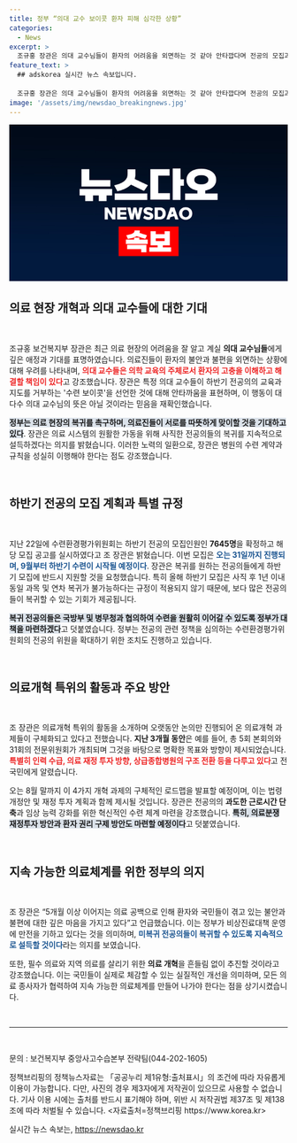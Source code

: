 ```yaml
---
title: 정부 “의대 교수 보이콧 환자 피해 심각한 상황”
categories:
  - News
excerpt: >
  조규홍 장관은 의대 교수님들이 환자의 어려움을 외면하는 것 같아 안타깝다며 전공의 모집과 복귀를 촉구했다. 의료 개혁을 위한 과감한 조치를 예고하며, 지속적인 노력을 다짐했다.
feature_text: >
  ## adskorea 실시간 뉴스 속보입니다.

  조규홍 장관은 의대 교수님들이 환자의 어려움을 외면하는 것 같아 안타깝다며 전공의 모집과 복귀를 촉구했다. 의료 개혁을 위한 과감한 조치를 예고하며, 지속적인 노력을 다짐했다.
image: '/assets/img/newsdao_breakingnews.jpg'
---
```


<p><img src="/assets/img/newsdao_breakingnews.jpg" alt="adskorea 속보" /></p>

<h2 data-ke-size="size26">의료 현장 개혁과 의대 교수들에 대한 기대</h2>

<p data-ke-size="size16">&nbsp;</p>

<p>조규홍 보건복지부 장관은 최근 의료 현장의 어려움을 잘 알고 계실 <b>의대 교수님들</b>에게 깊은 애정과 기대를 표명하였습니다. 의료진들이 환자의 불안과 불편을 외면하는 상황에 대해 우려를 나타내며, <b><span style="color: #ee2323;">의대 교수들은 의학 교육의 주체로서 환자의 고충을 이해하고 해결할 책임이 있다</span></b>고 강조했습니다. 장관은 특정 의대 교수들이 하반기 전공의의 교육과 지도를 거부하는 '수련 보이콧'을 선언한 것에 대해 안타까움을 표현하며, 이 행동이 대다수 의대 교수님의 뜻은 아닐 것이라는 믿음을 재확인했습니다.</p>

<p><b><span style="background-color: #21538527;">정부는 의료 현장의 복귀를 촉구하며, 의료진들이 서로를 따뜻하게 맞이할 것을 기대하고 있다</span></b>. 장관은 의료 시스템의 원활한 가동을 위해 사직한 전공의들의 복귀를 지속적으로 설득하겠다는 의지를 밝혔습니다. 이러한 노력의 일환으로, 장관은 병원의 수련 계약과 규칙을 성실히 이행해야 한다는 점도 강조했습니다. </p>

<p>&nbsp;</p>

<h2 data-ke-size="size26">하반기 전공의 모집 계획과 특별 규정</h2>

<p data-ke-size="size16">&nbsp;</p>

<p>지난 22일에 수련환경평가위원회는 하반기 전공의 모집인원인 <b>7645명</b>을 확정하고 해당 모집 공고를 실시하였다고 조 장관은 밝혔습니다. 이번 모집은 <b><span style="color: #1a5490;">오는 31일까지 진행되며, 9월부터 하반기 수련이 시작될 예정이다</span></b>. 장관은 복귀를 원하는 전공의들에게 하반기 모집에 반드시 지원할 것을 요청했습니다. 특히 올해 하반기 모집은 사직 후 1년 이내 동일 과목 및 연차 복귀가 불가능하다는 규정이 적용되지 않기 때문에, 보다 많은 전공의들이 복귀할 수 있는 기회가 제공됩니다. </p>

<p><b><span style="background-color: #21538527;">복귀 전공의들은 국방부 및 병무청과 협의하여 수련을 원활히 이어갈 수 있도록 정부가 대책을 마련하겠다</span></b>고 덧붙였습니다. 정부는 전공의 관련 정책을 심의하는 수련환경평가위원회의 전공의 위원을 확대하기 위한 조치도 진행하고 있습니다.</p>

<p>&nbsp;</p>

<h2 data-ke-size="size26">의료개혁 특위의 활동과 주요 방안</h2>

<p data-ke-size="size16">&nbsp;</p>

<p>조 장관은 의료개혁 특위의 활동을 소개하며 오랫동안 논의만 진행되어 온 의료개혁 과제들이 구체화되고 있다고 전했습니다. <b>지난 3개월 동안</b>은 예를 들어, 총 5회 본회의와 31회의 전문위원회가 개최되며 그것을 바탕으로 명확한 목표와 방향이 제시되었습니다. <b><span style="color: #ee2323;">특별히 인력 수급, 의료 재정 투자 방향, 상급종합병원의 구조 전환 등을 다루고 있다</span></b>고 전국민에게 알렸습니다. </p>

<p>오는 8월 말까지 이 4가지 개혁 과제의 구체적인 로드맵을 발표할 예정이며, 이는 법령 개정안 및 재정 투자 계획과 함께 제시될 것입니다. 장관은 전공의의 <b>과도한 근로시간 단축</b>과 임상 능력 강화를 위한 혁신적인 수련 체계 마련을 강조했습니다. <b><span style="background-color: #21538527;">특히, 의료분쟁 재정투자 방안과 환자 권리 구제 방안도 마련할 예정이다</span></b>고 덧붙였습니다.</p>

<p>&nbsp;</p>

<h2 data-ke-size="size26">지속 가능한 의료체계를 위한 정부의 의지</h2>

<p data-ke-size="size16">&nbsp;</p>

<p>조 장관은 “5개월 이상 이어지는 의료 공백으로 인해 환자와 국민들이 겪고 있는 불안과 불편에 대한 깊은 마음을 가지고 있다”고 언급했습니다. 이는 정부가 비상진료대책 운영에 만전을 기하고 있다는 것을 의미하며, <b><span style="color: #1a5490;">미복귀 전공의들이 복귀할 수 있도록 지속적으로 설득할 것이다</span></b>라는 의지를 보였습니다. </p>

<p>또한, 필수 의료와 지역 의료를 살리기 위한 <b>의료 개혁</b>을 흔들림 없이 추진할 것이라고 강조했습니다. 이는 국민들이 실제로 체감할 수 있는 실질적인 개선을 의미하며, 모든 의료 종사자가 협력하여 지속 가능한 의료체계를 만들어 나가야 한다는 점을 상기시켰습니다. </p>

<p>&nbsp;</p>

<hr>

<p data-ke-size="size16">&nbsp;</p>

<p>문의 : 보건복지부 중앙사고수습본부 전략팀(044-202-1605) </p>

<p>정책브리핑의 정책뉴스자료는 「공공누리 제1유형:출처표시」의 조건에 따라 자유롭게 이용이 가능합니다. 다만, 사진의 경우 제3자에게 저작권이 있으므로 사용할 수 없습니다. 기사 이용 시에는 출처를 반드시 표기해야 하며, 위반 시 저작권법 제37조 및 제138조에 따라 처벌될 수 있습니다. &lt;자료출처=정책브리핑 https://www.korea.kr></p>
실시간 뉴스 속보는, <a href="https://newsdao.kr" rel="dofollow">https://newsdao.kr</a>


